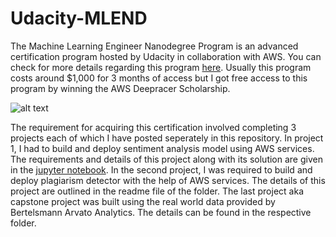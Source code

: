# Udacity-MLEND
The Machine Learning Engineer Nanodegree Program is an advanced certification program hosted by Udacity in collaboration with AWS. You can check for more details regarding this program [here](https://www.udacity.com/course/machine-learning-engineer-nanodegree--nd009t).
Usually this program costs around $1,000 for 3 months of access but I got free access to this program by winning the AWS Deepracer Scholarship.

![alt text][logo]

[logo]: https://udacity-email.s3-us-west-2.amazonaws.com/Scholarships/AWS-Scholarship.jpg?bsft_eid=fbebb26b-6172-4595-b200-9e6d455e295e&utm_campaign=sch_600_2019-11-15_ndxxx_aws-winner_global&utm_source=blueshift&utm_medium=email&utm_content=sch_600_2019-11-15_ndxxx_aws-winner_global&bsft_clkid=2b4e04e6-25db-4476-9314-1a7477249a22&bsft_uid=bab298fc-dd7b-482c-b4f0-52bf64966d44&bsft_mid=ede95f70-a813-4e74-ae06-d6424d07d281&bsft_ek=2019-11-15T21%3A21%3A24Z&bsft_mime_type=unknown "Logo Title Text 2"

The requirement for acquiring this certification involved completing 3 projects each of which I have posted seperately in this repository.
In project 1, I had to build and deploy sentiment analysis model using AWS services. The requirements and details of this project along with its solution are given in the [jupyter notebook](https://github.com/jahidahsan/Udacity-MLEND/blob/master/Project%201/SageMaker%20Project.ipynb).
In the second project, I was required to build and deploy plagiarism detector with the help of AWS services. The details of this project are outlined in the readme file of the folder.
The last project aka capstone project was built using the real world data provided by Bertelsmann Arvato Analytics. The details can be found in the respective folder.
